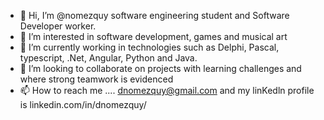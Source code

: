 - 👋 Hi, I’m @nomezquy software engineering student and Software Developer worker.
- 👀 I’m interested in software development, games and musical art
- 🌱 I’m currently working in technologies such as Delphi, Pascal, typescript, .Net, Angular, Python and Java.
- 💞️ I’m looking to collaborate on projects with learning challenges and where strong teamwork is evidenced
- 📫 How to reach me .... dnomezquy@gmail.com and my linKedln profile is linkedin.com/in/dnomezquy/

